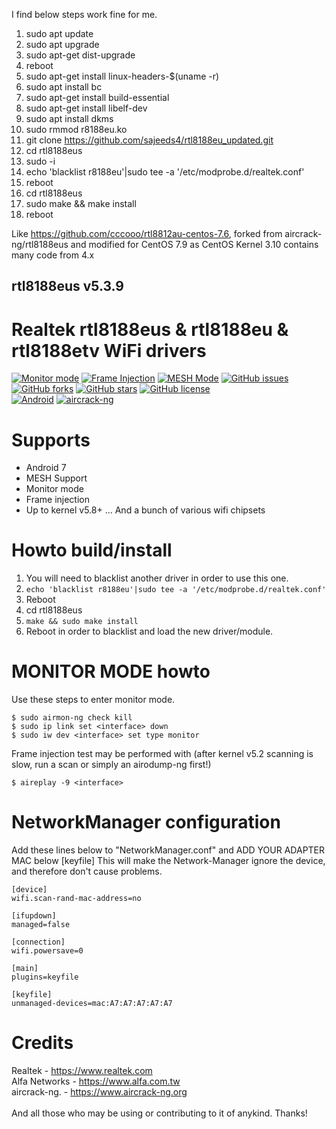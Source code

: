 I find below steps work fine for me.

1. sudo apt update
2. sudo apt upgrade 
3. sudo apt-get dist-upgrade
4. reboot
5. sudo apt-get install linux-headers-$(uname -r)
6. sudo apt install bc 
7. sudo apt-get install build-essential
8. sudo apt-get install libelf-dev
10. sudo apt install dkms
11. sudo rmmod r8188eu.ko 
12. git clone https://github.com/sajeeds4/rtl8188eu_updated.git
13. cd rtl8188eus
14. sudo -i
15. echo 'blacklist r8188eu'|sudo tee -a '/etc/modprobe.d/realtek.conf'
16. reboot
17. cd rtl8188eus 
18. sudo make && make install
19. reboot 

Like https://github.com/cccooo/rtl8812au-centos-7.6, forked from aircrack-ng/rtl8188eus and modified for CentOS 7.9
as CentOS Kernel 3.10 contains many code from 4.x

## rtl8188eus v5.3.9

# Realtek rtl8188eus &amp; rtl8188eu &amp; rtl8188etv WiFi drivers

[![Monitor mode](https://img.shields.io/badge/monitor%20mode-supported-brightgreen.svg)](#)
[![Frame Injection](https://img.shields.io/badge/frame%20injection-supported-brightgreen.svg)](#)
[![MESH Mode](https://img.shields.io/badge/mesh%20mode-supported-brightgreen.svg)](#)
[![GitHub issues](https://img.shields.io/github/issues/aircrack-ng/rtl8188eus.svg)](https://github.com/aircrack-ng/rtl8188eus/issues)
[![GitHub forks](https://img.shields.io/github/forks/aircrack-ng/rtl8188eus.svg)](https://github.com/aircrack-ng/rtl8188eus/network)
[![GitHub stars](https://img.shields.io/github/stars/aircrack-ng/rtl8188eus.svg)](https://github.com/aircrack-ng/rtl8188eus/stargazers)
[![GitHub license](https://img.shields.io/github/license/aircrack-ng/rtl8812au.svg)](https://github.com/aircrack-ng/rtl8188eus/blob/master/LICENSE)<br>
[![Android](https://img.shields.io/badge/android%20(8)-supported-brightgreen.svg)](#)
[![aircrack-ng](https://img.shields.io/badge/aircrack--ng-supported-blue.svg)](#)


# Supports
* Android 7
* MESH Support
* Monitor mode
* Frame injection
* Up to kernel v5.8+
... And a bunch of various wifi chipsets

# Howto build/install
1. You will need to blacklist another driver in order to use this one.
2. `echo 'blacklist r8188eu'|sudo tee -a '/etc/modprobe.d/realtek.conf'`
3. Reboot
4. cd rtl8188eus
5. `make && sudo make install`
6. Reboot in order to blacklist and load the new driver/module.

# MONITOR MODE howto
Use these steps to enter monitor mode.
```
$ sudo airmon-ng check kill
$ sudo ip link set <interface> down
$ sudo iw dev <interface> set type monitor
```
Frame injection test may be performed with
(after kernel v5.2 scanning is slow, run a scan or simply an airodump-ng first!)
```
$ aireplay -9 <interface>
```

# NetworkManager configuration
Add these lines below to "NetworkManager.conf" and ADD YOUR ADAPTER MAC below [keyfile]
This will make the Network-Manager ignore the device, and therefore don't cause problems.
```
[device]
wifi.scan-rand-mac-address=no

[ifupdown]
managed=false

[connection]
wifi.powersave=0

[main]
plugins=keyfile

[keyfile]
unmanaged-devices=mac:A7:A7:A7:A7:A7
```

# Credits
Realtek       - https://www.realtek.com<br>
Alfa Networks - https://www.alfa.com.tw<br>
aircrack-ng.  - https://www.aircrack-ng.org<br>
<br>
And all those who may be using or contributing to it of anykind. Thanks!<br>
